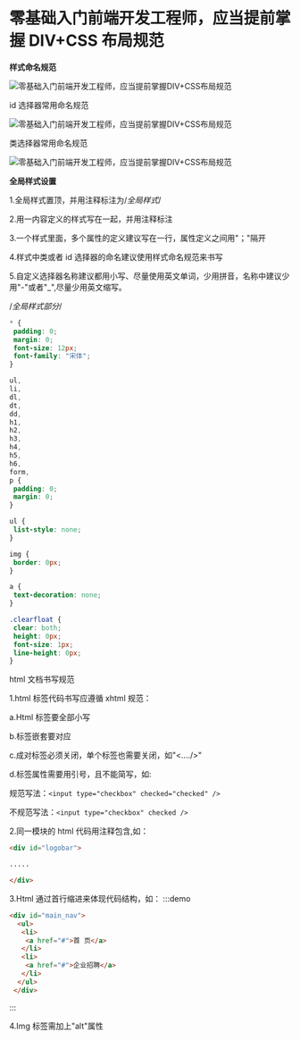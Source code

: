 
# 零基础入门前端开发工程师，应当提前掌握 DIV+CSS 布局规范

**样式命名规范**

![零基础入门前端开发工程师，应当提前掌握DIV+CSS布局规范](https://p26.toutiaoimg.com/large/470e000043a2bccf221e)

id 选择器常用命名规范

![零基础入门前端开发工程师，应当提前掌握DIV+CSS布局规范](https://p26.toutiaoimg.com/large/470b0001f6a133c60835)

类选择器常用命名规范

![零基础入门前端开发工程师，应当提前掌握DIV+CSS布局规范](https://p26.toutiaoimg.com/large/470b0001f9d5cf732b27)
<!--more-->
**全局样式设置**

1.全局样式置顶，并用注释标注为/_全局样式_/

2.用一内容定义的样式写在一起，并用注释标注

3.一个样式里面，多个属性的定义建议写在一行，属性定义之间用"；"隔开

4.样式中类或者 id 选择器的命名建议使用样式命名规范来书写

5.自定义选择器名称建议都用小写、尽量使用英文单词，少用拼音，名称中建议少用"-"或者"\_",尽量少用英文缩写。

/_全局样式部分_/

```css
* {
 padding: 0;
 margin: 0;
 font-size: 12px;
 font-family: "宋体";
}

ul,
li,
dl,
dt,
dd,
h1,
h2,
h3,
h4,
h5,
h6,
form,
p {
 padding: 0;
 margin: 0;
}

ul {
 list-style: none;
}

img {
 border: 0px;
}

a {
 text-decoration: none;
}

.clearfloat {
 clear: both;
 height: 0px;
 font-size: 1px;
 line-height: 0px;
}
```

html 文档书写规范

1.html 标签代码书写应遵循 xhtml 规范：

a.Html 标签要全部小写

b.标签嵌套要对应

c.成对标签必须关闭，单个标签也需要关闭，如"<..../>"

d.标签属性需要用引号，且不能简写，如:

规范写法：`<input type="checkbox" checked="checked" />`

不规范写法：`<input type="checkbox" checked />`

2.同一模块的 html 代码用注释包含,如：

<!---logo广告条开始--->
```html
<div id="logobar">

.....

</div>
```
<!---logo广告条结束--->

3.Html 通过首行缩进来体现代码结构，如：
:::demo

```html
<div id="main_nav">
  <ul>
   <li>
    <a href="#">首 页</a>
   </li>
   <li>
    <a href="#">企业招聘</a>
   </li>
  </ul>
 </div>
```

:::

4.Img 标签需加上"alt"属性
